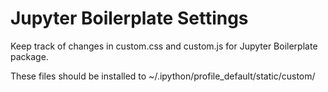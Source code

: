 # Jupyter Boilerplate Settings

Keep track of changes in custom.css and custom.js for Jupyter Boilerplate package.

These files should be installed to ~/.ipython/profile_default/static/custom/
